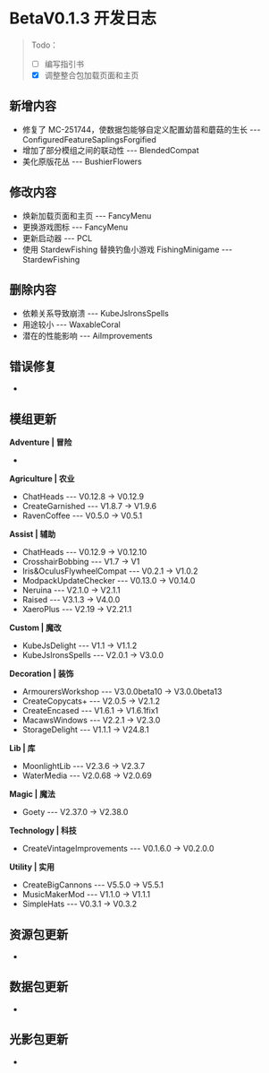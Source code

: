# BetaV0.1.3 开发日志

> Todo：
>
> - [ ] 编写指引书
> - [x] 调整整合包加载页面和主页

## 新增内容

- 修复了 MC-251744，使数据包能够自定义配置幼苗和蘑菇的生长 --- ConfiguredFeatureSaplingsForgified
- 增加了部分模组之间的联动性 --- BlendedCompat
- 美化原版花丛 --- BushierFlowers


## 修改内容

- 焕新加载页面和主页 --- FancyMenu
- 更换游戏图标 --- FancyMenu
- 更新启动器 --- PCL
- 使用 StardewFishing 替换钓鱼小游戏 FishingMinigame --- StardewFishing


## 删除内容

- 依赖关系导致崩溃 --- KubeJsIronsSpells
- 用途较小 --- WaxableCoral
- 潜在的性能影响 --- AiImprovements


## 错误修复

- 

## 模组更新

**Adventure | 冒险**

- 

**Agriculture | 农业**

- ChatHeads --- V0.12.8 -> V0.12.9
- CreateGarnished --- V1.8.7 -> V1.9.6
- RavenCoffee --- V0.5.0 -> V0.5.1

**Assist | 辅助**

- ChatHeads --- V0.12.9 -> V0.12.10
- CrosshairBobbing --- V1.7 -> V1
- Iris&OculusFlywheelCompat --- V0.2.1 -> V1.0.2
- ModpackUpdateChecker --- V0.13.0 -> V0.14.0
- Neruina --- V2.1.0 -> V2.1.1
- Raised --- V3.1.3 -> V4.0.0
- XaeroPlus --- V2.19 -> V2.21.1

**Custom | 魔改**

- KubeJsDelight --- V1.1 -> V1.1.2
- KubeJsIronsSpells --- V2.0.1 -> V3.0.0

**Decoration | 装饰**

- ArmourersWorkshop --- V3.0.0beta10 -> V3.0.0beta13
- CreateCopycats+ --- V2.0.5 -> V2.1.2
- CreateEncased --- V1.6.1 -> V1.6.1fix1
- MacawsWindows --- V2.2.1 -> V2.3.0
- StorageDelight --- V1.1.1 -> V24.8.1

**Lib | 库**

- MoonlightLib --- V2.3.6 -> V2.3.7
- WaterMedia --- V2.0.68 -> V2.0.69

**Magic | 魔法**

- Goety --- V2.37.0 -> V2.38.0

**Technology | 科技**

- CreateVintageImprovements --- V0.1.6.0 -> V0.2.0.0

**Utility | 实用**

- CreateBigCannons --- V5.5.0 -> V5.5.1
- MusicMakerMod --- V1.1.0 -> V1.1.1
- SimpleHats --- V0.3.1 -> V0.3.2

## 资源包更新

- 

## 数据包更新

- 

## 光影包更新

- 
